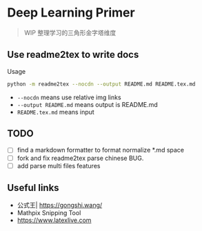 # Deep Learning Primer
> WIP 整理学习的三角形金字塔维度

## Use readme2tex to write docs
Usage
```bash
python -m readme2tex --nocdn --output README.md README.tex.md
```
- `--nocdn` means use relative img links
- `--output README.md` means output is README.md
- `README.tex.md` means input 

## TODO
- [ ] find a markdown formatter to format normalize *.md space
- [ ] fork and fix readme2tex parse chinese BUG. 
- [ ] add parse multi files features

## Useful links
- 公式王| https://gongshi.wang/
- Mathpix Snipping Tool
- https://www.latexlive.com